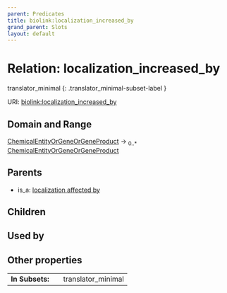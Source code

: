 ```yaml
---
parent: Predicates
title: biolink:localization_increased_by
grand_parent: Slots
layout: default
---
```


# Relation: localization_increased_by

translator_minimal
{: .translator_minimal-subset-label }




URI: [biolink:localization_increased_by](https://w3id.org/biolink/vocab/localization_increased_by)

## Domain and Range

[ChemicalEntityOrGeneOrGeneProduct](ChemicalEntityOrGeneOrGeneProduct.md) ->  <sub>0..\*</sub> [ChemicalEntityOrGeneOrGeneProduct](ChemicalEntityOrGeneOrGeneProduct.md)

## Parents

 *  is_a: [localization affected by](localization_affected_by.md)

## Children


## Used by


## Other properties

|  |  |  |
| --- | --- | --- |
| **In Subsets:** | | translator_minimal |

